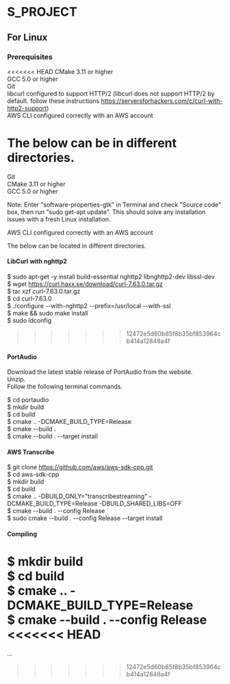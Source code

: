 # S_PROJECT

## For Linux

### Prerequisites
<<<<<<< HEAD
CMake 3.11 or higher  
GCC 5.0 or higher  
Git   
libcurl configured to support HTTP/2 (libcurl does not support HTTP/2 by default. follow these instructions https://serversforhackers.com/c/curl-with-http2-support)  
AWS CLI configured correctly with an AWS account  

The below can be in different directories. 
=======
Git   
CMake 3.11 or higher  
GCC 5.0 or higher  

Note: Enter "software-properties-gtk" in Terminal and check "Source code" box, then run "sudo get-apt update".
This should solve any installation issues with a fresh Linux installation.

AWS CLI configured correctly with an AWS account  

The below can be located in different directories. 

#### LibCurl with nghttp2

$ sudo apt-get -y install build-essential nghttp2 libnghttp2-dev libssl-dev   
$ wget https://curl.haxx.se/download/curl-7.63.0.tar.gz   
$ tar xzf curl-7.63.0.tar.gz    
$ cd curl-7.63.0    
$ ./configure --with-nghttp2 --prefix=/usr/local --with-ssl   
$ make && sudo make install   
$ sudo ldconfig   
>>>>>>> 12472e5d60b85f8b35bf853964cb414a12848a4f

#### PortAudio

Download the latest stable release of PortAudio from the website.  
Unzip.  
Follow the following terminal commands.  

$ cd portaudio  
$ mkdir build  
$ cd build  
$ cmake .. -DCMAKE_BUILD_TYPE=Release  
$ cmake --build .  
$ cmake --build . --target install  

#### AWS Transcribe

$ git clone https://github.com/aws/aws-sdk-cpp.git  
$ cd aws-sdk-cpp  
$ mkdir build  
$ cd build  
$ cmake .. -DBUILD_ONLY="transcribestreaming" -DCMAKE_BUILD_TYPE=Release -DBUILD_SHARED_LIBS=OFF  
$ cmake --build . --config Release  
$ sudo cmake --build . --config Release --target install  

#### Compiling

$ mkdir build  
$ cd build  
$ cmake .. -DCMAKE_BUILD_TYPE=Release  
$ cmake --build . --config Release  
<<<<<<< HEAD
=======

...
>>>>>>> 12472e5d60b85f8b35bf853964cb414a12848a4f
